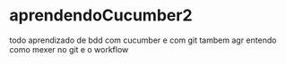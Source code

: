 # aprendendoCucumber2


todo aprendizado de bdd com cucumber 
e com git tambem agr entendo como mexer no git e o workflow 
